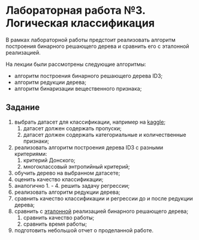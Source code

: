# Лабораторная работа №3. Логическая классификация

В рамках лабораторной работы предстоит реализовать алгоритм построения бинарного решающего дерева и сравнить его с эталонной реализацией.

На лекции были рассмотрены следующие алгоритмы:
* алгоритм построения бинарного решающего дерева ID3;
* алгоритм редукции дерева;
* алгоритм бинаризации вещественного признака;

## Задание

1. выбрать датасет для классификации, например на [kaggle](https://www.kaggle.com/datasets?tags=13302-Classification);
   1. датасет должен содержать пропуски;
   2. датасет должен содержать категориальные и количественные признаки;
2. реализовать алгоритм построения дерева ID3 с разными критериями:
   1. критерий Донского;
   2. многоклассовый энтропийный критерий;
3. обучить дерево на выбранном датасете;
4. оценить качество классификации;
5. аналогично 1. - 4. решить задачу регрессии;
6. реализовать алгоритм редукции дерева;
7. сравнить качество классификации и регрессии до и после редукции дерева;
8. сравнить с [эталонной](https://scikit-learn.org/stable/) реализацией бинарного решающего дерева;
    1. сравнить качество работы;
    2. сравнить время работы;
9. подготовить небольшой отчет о проделанной работе.
